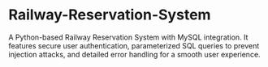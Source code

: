 # Railway-Reservation-System
A Python-based Railway Reservation System with MySQL integration.  It features secure user authentication, parameterized SQL queries to prevent injection attacks, and detailed error handling for a smooth user experience.
